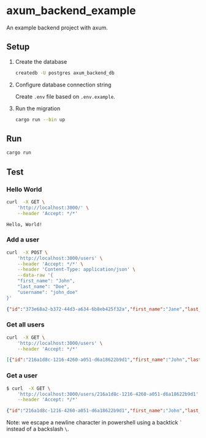 # axum_backend_example

An example backend project with axum.

## Setup

1. Create the database

    ```sh
    createdb -U postgres axum_backend_db
    ```

1. Configure database connection string

    Create `.env` file based on `.env.example`.

1. Run the migration

    ```sh
    cargo run --bin up
    ```

## Run

```sh
cargo run
```

## Test

### Hello World

```sh
curl  -X GET \
    'http://localhost:3000/' \
    --header 'Accept: */*'
```

```text
Hello, World!
```

### Add a user

```sh
curl  -X POST \
    'http://localhost:3000/users' \
    --header 'Accept: */*' \
    --header 'Content-Type: application/json' \
    --data-raw '{
    "first_name": "John",
    "last_name": "Doe",
    "username": "john_doe"
}'
```

```json
{"id":"373e68a2-b372-44d3-a634-6b8eb425f32a","first_name":"Jane","last_name":"Doe","username":"jane_doe"}
```

### Get all users

```sh
curl  -X GET \
    'http://localhost:3000/users' \
    --header 'Accept: */*'
```

```json
[{"id":"216a1d8c-1216-4260-a051-d6a18622b9d1","first_name":"John","last_name":"Doe","username":"john_doe"},{"id":"373e68a2-b372-44d3-a634-6b8eb425f32a","first_name":"Jane","last_name":"Doe","username":"jane_doe"}]
```

### Get a user

```sh
$ curl  -X GET \
    'http://localhost:3000/users/216a1d8c-1216-4260-a051-d6a18622b9d1' \
    --header 'Accept: */*'
```

```json
{"id":"216a1d8c-1216-4260-a051-d6a18622b9d1","first_name":"John","last_name":"Doe","username":"john_doe"}
```

Note: we escape a newline character in powershell using a backtick `` ` `` instead of a backslash `\`.
